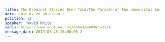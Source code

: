 ```yaml
---
title: The Greatest Stories Ever Told:The Parable of the Unmerciful Servant
date: 2019-07-29 09:52:00 Z
position: 12
speaker: 'David White '
media: https://www.youtube.com/embed/m9P3B4wZ3Jk
message_date: 2019-07-28 10:00:00 Z
---
```


